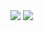 <img src="https://capsule-render.vercel.app/api?type=rounded&color=0:23403D,100:F2F2F2&height=150&section=header&text=Welcome%20&fontSize=50" />
<img src="https://capsule-render.vercel.app/api?type=venom&color=BA8FBF&height=300&section=header&text=hyewon's%20gitHub&fontSize=90" />

